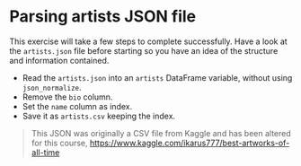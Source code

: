 # Parsing artists JSON file

This exercise will take a few steps to complete successfully. Have a look at the `artists.json` file before starting so you have an idea of the structure and information contained.

- Read the `artists.json` into an `artists` DataFrame variable, without using `json_normalize`.
- Remove the `bio` column.
- Set the `name` column as index.
- Save it as `artists.csv` keeping the index.

> This JSON was originally a CSV file from Kaggle and has been altered for this course, https://www.kaggle.com/ikarus777/best-artworks-of-all-time